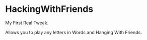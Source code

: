 HackingWithFriends
==================

My First Real Tweak.

Allows you to play any letters in Words and Hanging With Friends.